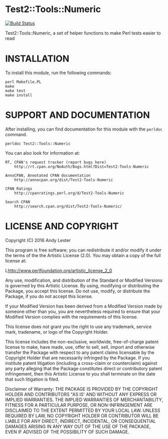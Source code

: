 # Test2::Tools::Numeric

[![Build Status](https://travis-ci.org/petdance/test2-tools-numeric.svg?branch=dev)](https://travis-ci.org/petdance/test2-tools-numeric)

Test2::Tools::Numeric, a set of helper functions to make Perl tests easier to read

# INSTALLATION

To install this module, run the following commands:

    perl Makefile.PL
    make
    make test
    make install

# SUPPORT AND DOCUMENTATION

After installing, you can find documentation for this module with the
`perldoc` command.

    perldoc Test2::Tools::Numeric

You can also look for information at:

    RT, CPAN's request tracker (report bugs here)
        http://rt.cpan.org/NoAuth/Bugs.html?Dist=Test2-Tools-Numeric

    AnnoCPAN, Annotated CPAN documentation
        http://annocpan.org/dist/Test2-Tools-Numeric

    CPAN Ratings
        http://cpanratings.perl.org/d/Test2-Tools-Numeric

    Search CPAN
        http://search.cpan.org/dist/Test2-Tools-Numeric/


# LICENSE AND COPYRIGHT

Copyright (C) 2016 Andy Lester

This program is free software; you can redistribute it and/or modify it
under the terms of the the Artistic License (2.0). You may obtain a
copy of the full license at:

L<http://www.perlfoundation.org/artistic_license_2_0>

Any use, modification, and distribution of the Standard or Modified
Versions is governed by this Artistic License. By using, modifying or
distributing the Package, you accept this license. Do not use, modify,
or distribute the Package, if you do not accept this license.

If your Modified Version has been derived from a Modified Version made
by someone other than you, you are nevertheless required to ensure that
your Modified Version complies with the requirements of this license.

This license does not grant you the right to use any trademark, service
mark, tradename, or logo of the Copyright Holder.

This license includes the non-exclusive, worldwide, free-of-charge
patent license to make, have made, use, offer to sell, sell, import and
otherwise transfer the Package with respect to any patent claims
licensable by the Copyright Holder that are necessarily infringed by the
Package. If you institute patent litigation (including a cross-claim or
counterclaim) against any party alleging that the Package constitutes
direct or contributory patent infringement, then this Artistic License
to you shall terminate on the date that such litigation is filed.

Disclaimer of Warranty: THE PACKAGE IS PROVIDED BY THE COPYRIGHT HOLDER
AND CONTRIBUTORS "AS IS' AND WITHOUT ANY EXPRESS OR IMPLIED WARRANTIES.
THE IMPLIED WARRANTIES OF MERCHANTABILITY, FITNESS FOR A PARTICULAR
PURPOSE, OR NON-INFRINGEMENT ARE DISCLAIMED TO THE EXTENT PERMITTED BY
YOUR LOCAL LAW. UNLESS REQUIRED BY LAW, NO COPYRIGHT HOLDER OR
CONTRIBUTOR WILL BE LIABLE FOR ANY DIRECT, INDIRECT, INCIDENTAL, OR
CONSEQUENTIAL DAMAGES ARISING IN ANY WAY OUT OF THE USE OF THE PACKAGE,
EVEN IF ADVISED OF THE POSSIBILITY OF SUCH DAMAGE.
